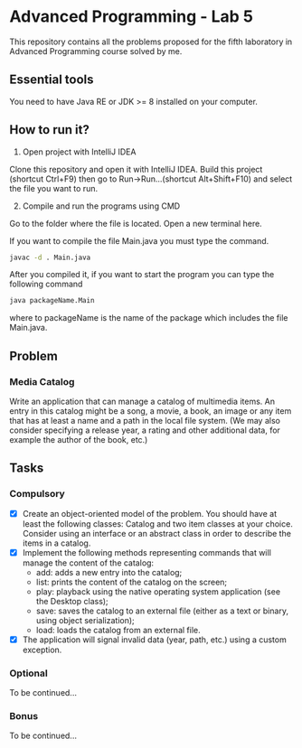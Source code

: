 # Advanced Programming - Lab 5

This repository contains all the problems proposed for the fifth laboratory in Advanced Programming course
solved by me.

## Essential tools

You need to have Java RE or JDK >= 8 installed on your computer.

## How to run it?

1. Open project with IntelliJ IDEA

Clone this repository and open it with IntelliJ IDEA. Build this project
(shortcut Ctrl+F9) then go to Run->Run...(shortcut Alt+Shift+F10) and select
the file you want to run.

2. Compile and run the programs using CMD

Go to the folder where the file is located. Open a new terminal here.

If you want to compile the file Main.java you must type the command.

```bash
javac -d . Main.java
```

After you compiled it, if you want to start the program you can type the
following command

```bash
java packageName.Main
```

where to packageName is the name of the package which includes the file Main.java.

## Problem

### Media Catalog

Write an application that can manage a catalog of multimedia items. An entry in this catalog might be a song, a movie, a book, an image or any item that has at least a name and a path in the local file system. (We may also consider specifying a release year, a rating and other additional data, for example the author of the book, etc.)

## Tasks

### Compulsory

- [x] Create an object-oriented model of the problem. You should have at least the following classes: Catalog and two item classes at your choice. Consider using an interface or an abstract class in order to describe the items in a catalog.
- [x] Implement the following methods representing commands that will manage the content of the catalog:
    - add: adds a new entry into the catalog;
    - list: prints the content of the catalog on the screen; 
    - play: playback using the native operating system application (see the Desktop class);
    - save: saves the catalog to an external file (either as a text or binary, using object serialization);
    - load: loads the catalog from an external file.
- [x] The application will signal invalid data (year, path, etc.) using a custom exception.

### Optional
To be continued...
### Bonus
To be continued...

